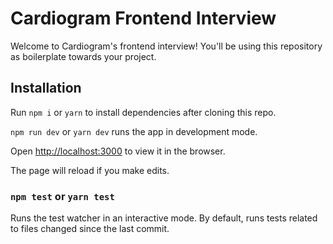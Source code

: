 # Cardiogram Frontend Interview

Welcome to Cardiogram's frontend interview! You'll be using this repository as boilerplate towards your project.

## Installation

Run `npm i` or `yarn` to install dependencies after cloning this repo.<br>

`npm run dev` or `yarn dev` runs the app in development mode.<br>

Open [http://localhost:3000](http://localhost:3000) to view it in the browser.

The page will reload if you make edits.<br>

### `npm test` or `yarn test`

Runs the test watcher in an interactive mode.
By default, runs tests related to files changed since the last commit.
